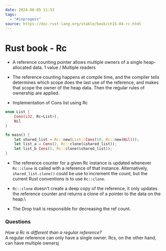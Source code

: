 ```yaml
---
date: 2024-06-05 11:53
tags:
  - "#inprogess"
source: https://doc.rust-lang.org/stable/book/ch15-04-rc.html
---
```

# Rust book - Rc

- A reference counting pointer allows multiple owners of a single heap-allocated data.
	1 value / Multiple readers

- The reference counting happens at compile time, and the compiler tells determines which scope does the last use of the reference, and makes that scope the owner of the heap data. Then the regular rules of ownership are applied.

- Implementation of Cons list using Rc
```rust
enum List {
	Cons(i32, Rc<List>),
	Nil
}

fn main() {
	let shared_list = Rc::new(List::Cons(10, Rc::new(Nil)));
	let list_a = Cons(2, Rc::clone(&shared_list));
	let list_b Cons(5, Rc::clone(&shared_list));
}
```

- The reference counter for a given Rc instance is updated whenever `Rc::clone` is called with a reference of that instance. Alternatively, `shared_list.clone()` could be use to increment the count, but the current Rust conventions is to use `Rc::clone`.

-  `Rc::clone` doesn't create a deep copy of the reference, it only updates the reference counter and returns a clone of a pointer to the data on the heap.\

- The Drop trait is responsible for decreasing the ref count.

### Questions
*How a Rc is different than a regular reference?*\
A regular reference can only have a single owner. Rcs, on the other hand, can have multiple ownersj 